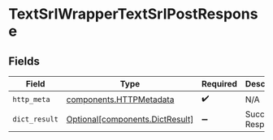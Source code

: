 # TextSrlWrapperTextSrlPostResponse


## Fields

| Field                                                                    | Type                                                                     | Required                                                                 | Description                                                              |
| ------------------------------------------------------------------------ | ------------------------------------------------------------------------ | ------------------------------------------------------------------------ | ------------------------------------------------------------------------ |
| `http_meta`                                                              | [components.HTTPMetadata](../../models/components/httpmetadata.md)       | :heavy_check_mark:                                                       | N/A                                                                      |
| `dict_result`                                                            | [Optional[components.DictResult]](../../models/components/dictresult.md) | :heavy_minus_sign:                                                       | Successful Response                                                      |